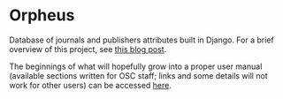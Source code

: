 # Orpheus
Database of journals and publishers attributes built in Django. For a brief overview of this project, see [this blog post]( https://unlockingresearch-blog.lib.cam.ac.uk/?p=2371).

The beginnings of what will hopefully grow into a proper user manual (available sections written for OSC staff; links and some details will not work for other users) can be accessed [here](https://github.com/osc-cam/orpheus/blob/master/docs/manual/manual.pdf).
